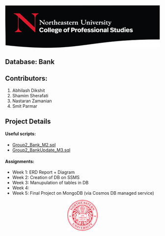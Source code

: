![](/images/NU.png)

## Database: Bank

## Contributors:
1. Abhilash Dikshit 
2. Shamim Sherafati 
3. Nastaran Zamanian 
4. Smit Parmar

## Project Details 

#### Useful scripts:
- [Group2_Bank_M2.sql](/Scripts/Group2_Bank_M2.sql)
- [Group2_BankUpdate_M3.sql](/Scripts/Group2_BankUpdate_M3.sql)

#### Assignments:
* Week 1: ERD Report + Diagram
* Week 2: Creation of DB on SSMS
* Week 3: Manupulation of tables in DB
* Week 4:
* Week 5: Final Project on MongoDB (via Cosmos DB managed service)

<p align="center">
  <img width="100" height="100" src="/images/NuLogo.png">
</p>

